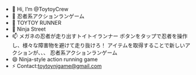 - 👋 Hi, I’m @ToytoyCrew
- 👀 忍者系アクションランゲーム
- 🌱 TOYTOY RUNNER
- 💞️ Ninja Street
- 📫 メガネの忍者が走り出すトイトイランナー ボタンをタップで忍者を操作し、様々な障害物を避けて走り抜けろ！ アイテムを取得することで新しいアクションが、、、 忍者系アクションランゲーム
- 😄 Ninja-style action running game
- ⚡ Contact:toytoynjgame@gmail.com

<!---
ToytoyCrew/ToytoyCrew is a ✨ special ✨ repository because its `README.md` (this file) appears on your GitHub profile.
You can click the Preview link to take a look at your changes.
--->
